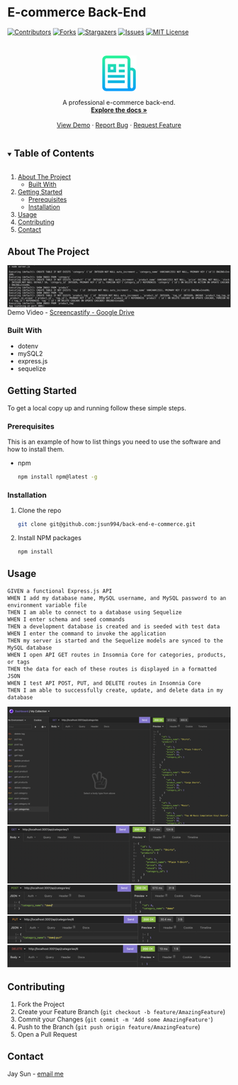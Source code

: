 # E-commerce Back-End

[![Contributors][contributors-shield]][contributors-url]
[![Forks][forks-shield]][forks-url]
[![Stargazers][stars-shield]][stars-url]
[![Issues][issues-shield]][issues-url]
[![MIT License][license-shield]][license-url]

<!-- PROJECT LOGO -->
<br />
<p align="center">
  <a href="https://github.com/jsun994/back-end-e-commerce">
    <img src="./media/logo.png" alt="Logo" width="80" height="80">
  </a>

  <p align="center">
  A professional e-commerce back-end.
    <br />
    <a href="https://github.com/jsun994/back-end-e-commerce/tree/main/Develop"><strong>Explore the docs »</strong></a>
    <br />
    <br />
    <a href="https://drive.google.com/file/d/1bzdLWvO4Swb006muuZ-5QJXlJLEJyxp2/view">View Demo</a>
    ·
    <a href="https://github.com/jsun994/back-end-e-commerce/issues">Report Bug</a>
    ·
    <a href="https://github.com/jsun994/back-end-e-commerce/issues">Request Feature</a>
  </p>
</p>

<!-- TABLE OF CONTENTS -->
<details open="open">
  <summary><h2 style="display: inline-block">Table of Contents</h2></summary>
  <ol>
    <li>
      <a href="#about-the-project">About The Project</a>
      <ul>
        <li><a href="#built-with">Built With</a></li>
      </ul>
    </li>
    <li>
      <a href="#getting-started">Getting Started</a>
      <ul>
        <li><a href="#prerequisites">Prerequisites</a></li>
        <li><a href="#installation">Installation</a></li>
      </ul>
    </li>
    <li><a href="#usage">Usage</a></li>
    <li><a href="#contributing">Contributing</a></li>
    <li><a href="#contact">Contact</a></li>
  </ol>
</details>

<!-- ABOUT THE PROJECT -->
## About The Project

![media1](./media/ss1.png)
Demo Video - [Screencastify - Google Drive](https://drive.google.com/file/d/1bzdLWvO4Swb006muuZ-5QJXlJLEJyxp2/view)

### Built With

* dotenv
* mySQL2
* express.js
* sequelize

<!-- GETTING STARTED -->
## Getting Started

To get a local copy up and running follow these simple steps.

### Prerequisites

This is an example of how to list things you need to use the software and how to install them.
* npm
  ```sh
  npm install npm@latest -g
  ```

### Installation

1. Clone the repo
   ```sh
   git clone git@github.com:jsun994/back-end-e-commerce.git
   ```
2. Install NPM packages
   ```sh
   npm install
   ```

<!-- USAGE EXAMPLES -->
## Usage

    GIVEN a functional Express.js API
    WHEN I add my database name, MySQL username, and MySQL password to an environment variable file
    THEN I am able to connect to a database using Sequelize
    WHEN I enter schema and seed commands
    THEN a development database is created and is seeded with test data
    WHEN I enter the command to invoke the application
    THEN my server is started and the Sequelize models are synced to the MySQL database
    WHEN I open API GET routes in Insomnia Core for categories, products, or tags
    THEN the data for each of these routes is displayed in a formatted JSON
    WHEN I test API POST, PUT, and DELETE routes in Insomnia Core
    THEN I am able to successfully create, update, and delete data in my database

![media2](./media/ss2.png)
![media3](./media/ss3.png)
![media4](./media/ss4.png)
![media5](./media/ss5.png)
![media6](./media/ss6.png)

<!-- CONTRIBUTING -->
## Contributing

1. Fork the Project
2. Create your Feature Branch (`git checkout -b feature/AmazingFeature`)
3. Commit your Changes (`git commit -m 'Add some AmazingFeature'`)
4. Push to the Branch (`git push origin feature/AmazingFeature`)
5. Open a Pull Request

<!-- CONTACT -->
## Contact

Jay Sun - [email me](mailto:jaysun054@gmail.com)

[contributors-shield]: https://img.shields.io/github/contributors/jsun994/back-end-e-commerce.svg?style=for-the-badge
[contributors-url]: https://github.com/jsun994/back-end-e-commerce/graphs/contributors
[forks-shield]: https://img.shields.io/github/forks/jsun994/back-end-e-commerce.svg?style=for-the-badge
[forks-url]: https://github.com/jsun994/back-end-e-commerce/network/members
[stars-shield]: https://img.shields.io/github/stars/jsun994/back-end-e-commerce.svg?style=for-the-badge
[stars-url]: https://github.com/jsun994/back-end-e-commerce/stargazers
[issues-shield]: https://img.shields.io/github/issues/jsun994/back-end-e-commerce.svg?style=for-the-badge
[issues-url]: https://github.com/jsun994/back-end-e-commerce/issues
[license-shield]: https://img.shields.io/github/license/jsun994/back-end-e-commerce.svg?style=for-the-badge
[license-url]: https://github.com/jsun994/back-end-e-commerce/blob/master/LICENSE.txt